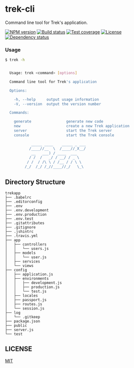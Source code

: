 # trek-cli

Command line tool for Trek's application.

  [![NPM version][npm-img]][npm-url]
  [![Build status][travis-img]][travis-url]
  [![Test coverage][coveralls-img]][coveralls-url]
  [![License][license-img]][license-url]
  [![Dependency status][david-img]][david-url]

### Usage

```bash
$ trek -h
```

```bash

  Usage: trek <command> [options]

  Command line tool for Trek's application

  Options:

    -h, --help     output usage information
    -V, --version  output the version number

  Commands:

    generate                generate new code
    new                     create a new Trek application
    server                  start the Trek server
    console                 start the Trek console

            _____ ____    _____ _ ___
           /____//__  \  /____//_X__/
            __   ___) / ____  ___
           / /  /   _/ / __/ / _ \
          / /  / /\ \ / /__ / / \ \
         /_/  /_/ /_//____//_/   \_\

```

## Directory Structure

```
trekapp
├── .babelrc
├── .editorconfig
├── .env
├── .env.development
├── .env.production
├── .env.test
├── .gitattributes
├── .gitignore
├── .jshintrc
├── .travis.yml
├── app
│   ├── controllers
│   │   └── users.js
│   ├── models
│   │   └── user.js
│   ├── services
│   └── views
├── config
│   ├── application.js
│   ├── environments
│   │   ├── development.js
│   │   ├── production.js
│   │   └── test.js
│   ├── locales
│   ├── passport.js
│   ├── routes.js
│   └── session.js
├── log
│   └── .gitkeep
├── package.json
├── public
├── server.js
└── test
```

## LICENSE

  [MIT](LICENSE)

[npm-img]: https://img.shields.io/npm/v/trek-cli.svg?style=flat-square
[npm-url]: https://npmjs.org/package/trek-cli
[travis-img]: https://img.shields.io/travis/trekjs/trek-cli.svg?style=flat-square
[travis-url]: https://travis-ci.org/trekjs/trek-cli
[coveralls-img]: https://img.shields.io/coveralls/trekjs/trek-cli.svg?style=flat-square
[coveralls-url]: https://coveralls.io/r/trekjs/trek-cli?branch=master
[license-img]: https://img.shields.io/badge/license-MIT-green.svg?style=flat-square
[david-img]: https://img.shields.io/david/trekjs/trek-cli.svg?style=flat-square
[david-url]: https://david-dm.org/trekjs/trek-cli
[license-url]: LICENSE
